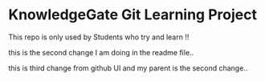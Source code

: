 # KnowledgeGate Git Learning Project

This repo is only used by Students who try and learn !!

this is the second change I am doing in the readme file..

this is third change from github UI and my parent is the second change..
